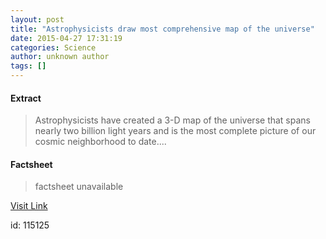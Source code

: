 ```yaml
---
layout: post
title: "Astrophysicists draw most comprehensive map of the universe"
date: 2015-04-27 17:31:19
categories: Science
author: unknown author
tags: []
---
```



#### Extract
>Astrophysicists have created a 3-D map of the universe that spans nearly two billion light years and is the most complete picture of our cosmic neighborhood to date....

#### Factsheet
>factsheet unavailable

[Visit Link](http://feeds.sciencedaily.com/~r/sciencedaily/~3/NFtlF0oQW7w/150427133119.htm)

id:  115125


